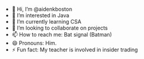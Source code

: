 - 👋 Hi, I’m @aidenkboston
- 👀 I’m interested in Java
- 🌱 I’m currently learning CSA
- 💞️ I’m looking to collaborate on projects
- 📫 How to reach me: Bat signal (Batman)
- 😄 Pronouns: Him.
- ⚡ Fun fact: My teacher is involved in insider trading

<!---
aidenkboston/aidenkboston is a ✨ special ✨ repository because its `README.md` (this file) appears on your GitHub profile.
You can click the Preview link to take a look at your changes.
--->
